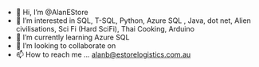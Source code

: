 - 👋 Hi, I’m @AlanEStore
- 👀 I’m interested in SQL, T-SQL, Python, Azure SQL , Java, dot net, Alien civilisations, Sci Fi (Hard SciFi), Thai Cooking, Arduino
- 🌱 I’m currently learning Azure SQL
- 💞️ I’m looking to collaborate on 
- 📫 How to reach me ... alanb@estorelogistics.com.au

<!---
AlanEStore/AlanEStore is a ✨ special ✨ repository because its `README.md` (this file) appears on your GitHub profile.
You can click the Preview link to take a look at your changes.
--->
